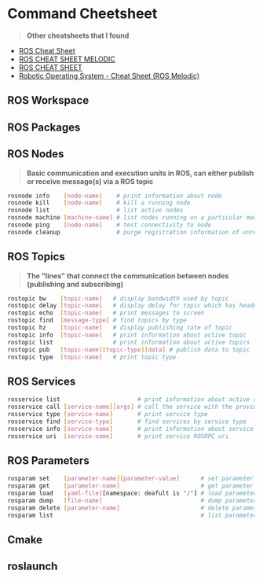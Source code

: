 # Command Cheetsheet
>**Other cheatsheets that I found**
- [ROS Cheat Sheet](https://mirror.umd.edu/roswiki/attachments/de/ROScheatsheet.pdf)
- [ROS CHEAT SHEET MELODIC](https://www.generationrobots.com/media/ROS_Cheat_Sheet_Melodic.pdf)
- [ROS CHEAT SHEET](https://kapeli.com/cheat_sheets/ROS.docset/Contents/Resources/Documents/index)
- [Robotic Operating System - Cheat Sheet (ROS Melodic)](https://pk.sedenius.com/wp-content/uploads/2020/08/sedenius_ros_cheatsheet.pdf)

## ROS Workspace

## ROS Packages










## ROS Nodes
>**Basic communication and execution units in ROS, can either publish or receive message(s) via a ROS topic**

```bash 
rosnode info    [node-name]    # print information about node
rosnode kill    [node-name]    # kill a running node
rosnode list                   # list active nodes
rosnode machine [machine-name] # list nodes running on a particular machine or list machine   
rosnode ping    [node-name]    # test connectivity to node
rosnode cleanup                # purge registration information of unreachable nodes
```
## ROS Topics
>**The "lines" that connect the communication between nodes (publishing and subscribing)**

```bash
rostopic bw    [topic-name]   # display bandwidth used by topic
rostopic delay [topic-name]   # display delay for topic which has header
rostopic echo  [topic-name]   # print messages to screen
rostopic find  [message-type] # find topics by type
rostopic hz    [topic-name]   # display publishing rate of topic
rostopic info  [topic-name]   # print information about active topic
rostopic list                 # print information about active topics
rostopic pub   [topic-name][topic-type][data] # publish data to topic
rostopic type  [topic-name]   # print topic type
```

## ROS Services

```bash
rosservice list                      # print information about active services
rosservice call [service-name][args] # call the service with the provided args
rosservice type [service-name]       # print service type
rosservice find [service-type]       # find services by service type
rosservice info [service-name]       # print information about service
rosservice uri  [service-name]       # print service ROSRPC uri
```

## ROS Parameters

```bash
rosparam set    [parameter-name][parameter-value]      # set parameter
rosparam get    [parameter-name]                       # get parameter
rosparam load   [yaml-file][namespace: deafult is "/"] # load parameters from file
rosparam dump   [file-name]                            # dump parameters to file
rosparam delete [parameter-name]                       # delete parameter
rosparam list                                          # list parameter names
```

## Cmake

## roslaunch
